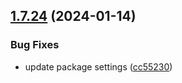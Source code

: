 ## [1.7.24](https://github.com/ExpediaGroup/spec-transformer/compare/v1.7.23...v1.7.24) (2024-01-14)


### Bug Fixes

* update package settings ([cc55230](https://github.com/ExpediaGroup/spec-transformer/commit/cc5523039f6a73aeb95f0695de16f8ff4c9b03c1))
